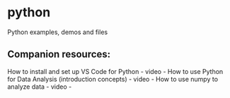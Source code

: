# python
Python examples, demos and files

## Companion resources:

How to install and set up VS Code for Python - video - 
How to use Python for Data Analysis (introduction concepts) - video - 
How to use numpy to analyze data - video - 
